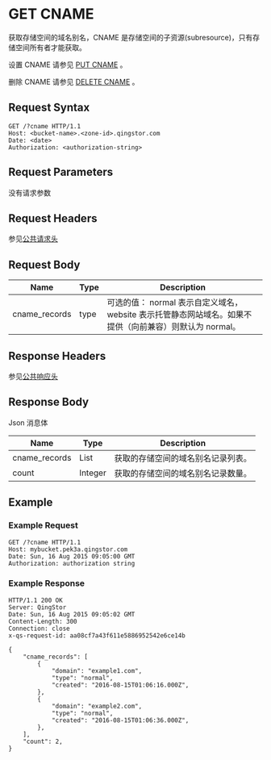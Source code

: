 ---
---

# GET CNAME

获取存储空间的域名别名，CNAME 是存储空间的子资源(subresource)，只有存储空间所有者才能获取。

设置 CNAME 请参见 [PUT CNAME](put_cname.html#object-storage-api-put-cname) 。

删除 CNAME 请参见 [DELETE CNAME](delete_cname.html#object-storage-api-delete-cname) 。

## Request Syntax

```http
GET /?cname HTTP/1.1
Host: <bucket-name>.<zone-id>.qingstor.com
Date: <date>
Authorization: <authorization-string>
```

## Request Parameters

没有请求参数

## Request Headers

参见[公共请求头](../../common/common_header.html#请求头字段-request-header)

## Request Body

| Name | Type | Description |
| --- | --- | --- |
| cname_records | type | 可选的值： normal 表示自定义域名，website 表示托管静态网站域名。如果不提供（向前兼容）则默认为 normal。 |

## Response Headers

参见[公共响应头](../../common/common_header.html#响应头字段-request-header)

## Response Body

Json 消息体

| Name | Type | Description |
| --- | --- | --- |
| cname_records | List | 获取的存储空间的域名别名记录列表。 |
| count | Integer | 获取的存储空间的域名别名记录数量。 |

## Example

### Example Request

```http
GET /?cname HTTP/1.1
Host: mybucket.pek3a.qingstor.com
Date: Sun, 16 Aug 2015 09:05:00 GMT
Authorization: authorization string
```

### Example Response

```http
HTTP/1.1 200 OK
Server: QingStor
Date: Sun, 16 Aug 2015 09:05:02 GMT
Content-Length: 300
Connection: close
x-qs-request-id: aa08cf7a43f611e5886952542e6ce14b

{
    "cname_records": [
        {
            "domain": "example1.com",
            "type": "normal",
            "created": "2016-08-15T01:06:16.000Z",
        },
        {
            "domain": "example2.com",
            "type": "normal",
            "created": "2016-08-15T01:06:36.000Z",
        },
    ],
    "count": 2,
}
```
